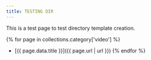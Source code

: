```yaml
---
title: TESTING DIR
---
```


This is a test page to test directory template creation.

{% for page in collections.category['video'] %}
- [{{ page.data.title }}]({{ page.url | url }})
{% endfor %}